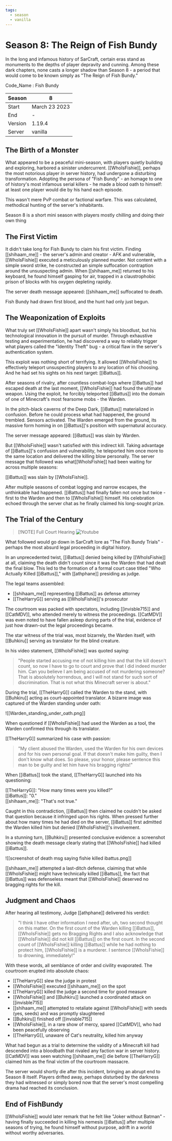 ```yaml
---
tags:
  - season
  - vanilla
---
```

# Season 8: The Reign of Fish Bundy

In the long and infamous history of SarCraft, certain eras stand as monuments to the depths of player depravity and cunning. Among these dark chapters, none casts a longer shadow than Season 8 - a period that would come to be known simply as "The Reign of Fish Bundy."

Code_Name : Fish Bundy

| Season  | 8             |
| ------- | ------------- |
| Start   | March 23 2023 |
| End     | -             |
| Version | 1.19.4        |
| Server  | vanilla       |

## The Birth of a Monster

What appeared to be a peaceful mini-season, with players quietly building and exploring, harbored a sinister undercurrent. [[WhoIsFishie]], perhaps the most notorious player in server history, had undergone a disturbing transformation. Adopting the persona of "Fish Bundy" - an homage to one of history's most infamous serial killers - he made a blood oath to himself: at least one player would die by his hand each episode.

This wasn't mere PvP combat or factional warfare. This was calculated, methodical hunting of the server's inhabitants.

Season 8 is a short mini season with players mostly chilling and doing their own thing 

## The First Victim

It didn't take long for Fish Bundy to claim his first victim. Finding [[shihaam_me]] - the server's admin and creator - AFK and vulnerable, [[WhoIsFishie]] executed a meticulously planned murder. Not content with a simple sword strike, he constructed an simple suffocation contraption around the unsuspecting admin. When [[shihaam_me]] returned to his keyboard, he found himself gasping for air, trapped in a claustrophobic prison of blocks with his oxygen depleting rapidly.

The server death message appeared: [[shihaam_me]] suffocated to death.

Fish Bundy had drawn first blood, and the hunt had only just begun.

## The Weaponization of Exploits

What truly set [[WhoIsFishie]] apart wasn't simply his bloodlust, but his technological innovation in the pursuit of murder. Through exhaustive testing and experimentation, he had discovered a way to reliably trigger what players called the "Identity Theft" bug - a critical flaw in the server's authentication system.

This exploit was nothing short of terrifying. It allowed [[WhoIsFishie]] to effectively teleport unsuspecting players to any location of his choosing. And he had set his sights on his next target: [[iBattus]].

After seasons of rivalry, after countless combat-logs where [[iBattus]] had escaped death at the last moment, [[WhoIsFishie]] had found the ultimate weapon. Using the exploit, he forcibly teleported [[iBattus]] into the domain of one of Minecraft's most fearsome mobs - the Warden.

In the pitch-black caverns of the Deep Dark, [[iBattus]] materialized in confusion. Before he could process what had happened, the ground trembled. Sensors activated. The Warden emerged from the ground, its massive form homing in on [[iBattus]]'s position with supernatural accuracy.

The server message appeared: [[iBattus]] was slain by Warden.

But [[WhoIsFishie]] wasn't satisfied with this indirect kill. Taking advantage of [[iBattus]]'s confusion and vulnerability, he teleported him once more to the same location and delivered the killing blow personally. The server message that followed was what[[WhoIsFishie]] had been waiting for across multiple seasons:

[[iBattus]] was slain by [[WhoIsFishie]].

After multiple seasons of combat logging and narrow escapes, the unthinkable had happened. [[iBattus]] had finally fallen not once but twice - first to the Warden and then to [[WhoIsFishie]] himself. His celebration echoed through the server chat as he finally claimed his long-sought prize.

## The Trial of the Century


> [!NOTE] Full Court Hearing
> ![Youtube](https://youtu.be/e6upEid7nkk?si=IdvE0Jt2YeoDSwsI)


What followed would go down in SarCraft lore as "The Fish Bundy Trials" - perhaps the most absurd legal proceeding in digital history.

In an unprecedented twist, [[iBattus]] denied being killed by [[WhoIsFishie]] at all, claiming the death didn't count since it was the Warden that had dealt the final blow. This led to the formation of a formal court case titled "Who Actually Killed [[iBattus]]," with [[athphane]] presiding as judge.

The legal teams assembled:

- [[shihaam_me]] representing [[iBattus]] as defense attorney
- [[TheHarryG]] serving as [[WhoIsFishie]]'s prosecutor

The courtroom was packed with spectators, including [[invisble715]] and [[CatMDV]], who attended merely to witness the proceedings. [[CatMDV]] was even noted to have fallen asleep during parts of the trial, evidence of just how drawn-out the legal proceedings became.

The star witness of the trial was, most bizarrely, the Warden itself, with [[Buhkiru]] serving as translator for the blind creature.

In his video statement, [[WhoIsFishie]] was quoted saying:

> "People started accusing me of not killing him and that the kill doesn't count, so now I have to go to court and prove that I did indeed murder him. Can you believe I am being accused of not murdering someone? That is absolutely horrendous, and I will not stand for such sort of discrimination. That is not what this Minecraft server is about."

During the trial, [[TheHarryG]] called the Warden to the stand, with [[Buhkiru]] acting as court-appointed translator. A bizarre image was captured of the Warden standing under oath:

![[Warden_standing_under_oath.png]]

When questioned if [[WhoIsFishie]] had used the Warden as a tool, the Warden confirmed this through its translator.

[[TheHarryG]] summarized his case with passion:

> "My client abused the Warden, used the Warden for his own devices and for his own personal goal. If that doesn't make him guilty, then I don't know what does. So please, your honor, please sentence this man to be guilty and let him have his bragging rights!"

When [[iBattus]] took the stand, [[TheHarryG]] launched into his questioning:

[[TheHarryG]]: "How many times were you killed?"    
[[iBattus]]: "0."    
[[shihaam_me]]: "That's not true."

Caught in this contradiction, [[iBattus]] then claimed he couldn't be asked that question because it infringed upon his rights. When pressed further about how many times he had died on the server, [[iBattus]] first admitted the Warden killed him but denied [[WhoIsFishie]]'s involvement.

In a stunning turn, [[Buhkiru]] presented conclusive evidence: a screenshot showing the death message clearly stating that [[WhoIsFishie]] had killed [[iBattus]].

![[screenshot of death msg saying fishie killed ibattus.png]]

[[shihaam_me]] attempted a last-ditch defense, claiming that while [[WhoIsFishie]] might have technically killed [[iBattus]], the fact that [[iBattus]] was defenseless meant that [[WhoIsFishie]] deserved no bragging rights for the kill.

## Judgment and Chaos

After hearing all testimony, Judge [[athphane]] delivered his verdict:

> "I think I have other information I need after, uh, two second thought on this matter. On the first count of the Warden killing [[iBattus]], [[WhoIsFishie]] gets no Bragging Rights and I also acknowledge that [[WhoIsFishie]] did not kill [[iBattus]] on the first count. In the second count of [[WhoIsFishie]] killing [[iBattus]] while he had nothing to protect him, [[WhoIsFishie]] is a murderer. I sentence [[WhoIsFishie]] to drowning, immediately!"

With these words, all semblance of order and civility evaporated. The courtroom erupted into absolute chaos:

- [[TheHarryG]] slew the judge in protest
- [[WhoIsFishie]] executed [[shihaam_me]] on the spot
- [[TheHarryG]] killed the judge a second time for good measure
- [[WhoIsFishie]] and [[Buhkiru]] launched a coordinated attack on [[invisble715]]
- [[shihaam_me]] attempted to retaliate against [[WhoIsFishie]] with seeds (yes, seeds) and was promptly slaughtered
- [[Buhkiru]] finished off [[invisble715]]
- [[WhoIsFishie]], in a rare show of mercy, spared [[CatMDV]], who had been peacefully observing
- [[TheHarryG]], unaware of Cat's neutrality, killed him anyway

What had begun as a trial to determine the validity of a Minecraft kill had descended into a bloodbath that rivaled any faction war in server history. [[CatMDV]] was seen watching [[shihaam_me]] die before [[TheHarryG]] claimed him as the final victim of the courtroom massacre.

The server would shortly die after this incident, bringing an abrupt end to Season 8 itself. Players drifted away, perhaps disturbed by the darkness they had witnessed or simply bored now that the server's most compelling drama had reached its conclusion.

## End of FishBundy

[[WhoIsFishie]] would later remark that he felt like "Joker without Batman" - having finally succeeded in killing his nemesis [[iBattus]] after multiple seasons of trying, he found himself without purpose, adrift in a world without worthy adversaries.
